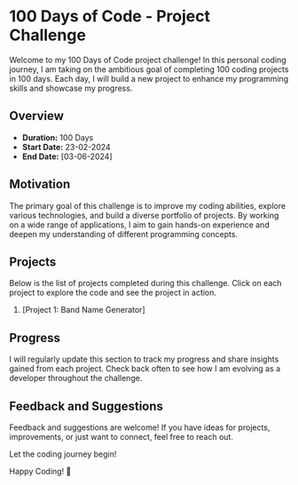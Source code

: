 # 100 Days of Code - Project Challenge

Welcome to my 100 Days of Code project challenge! In this personal coding journey, I am taking on the ambitious goal of completing 100 coding projects in 100 days. Each day, I will build a new project to enhance my programming skills and showcase my progress.

## Overview

- **Duration:** 100 Days
- **Start Date:** 23-02-2024
- **End Date:** [03-06-2024]

## Motivation

The primary goal of this challenge is to improve my coding abilities, explore various technologies, and build a diverse portfolio of projects. By working on a wide range of applications, I aim to gain hands-on experience and deepen my understanding of different programming concepts.

## Projects

Below is the list of projects completed during this challenge. Click on each project to explore the code and see the project in action.

1. [Project 1: Band Name Generator]


## Progress

I will regularly update this section to track my progress and share insights gained from each project. Check back often to see how I am evolving as a developer throughout the challenge.

## Feedback and Suggestions

Feedback and suggestions are welcome! If you have ideas for projects, improvements, or just want to connect, feel free to reach out.

Let the coding journey begin!

Happy Coding! 🚀
